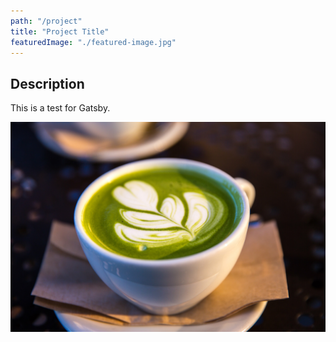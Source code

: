 ```yaml
---
path: "/project"
title: "Project Title"
featuredImage: "./featured-image.jpg"
---
```


## Description
This is a test for Gatsby.

![Placeholder](./placeholder.jpg)